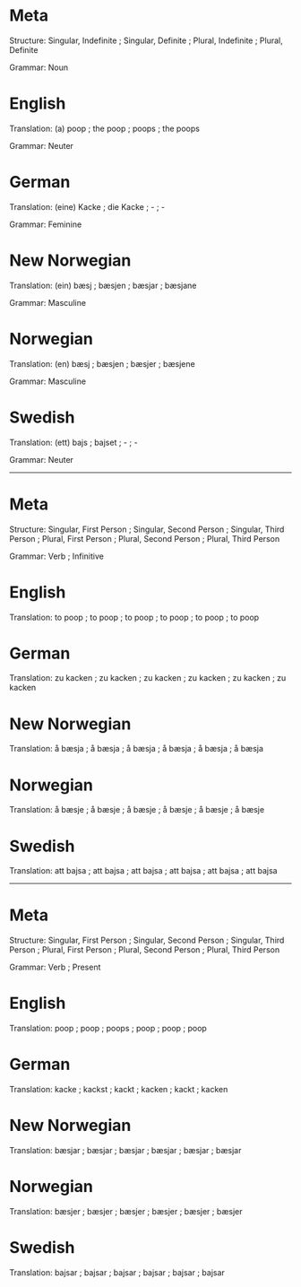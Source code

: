 Meta
====

Structure: Singular, Indefinite ; Singular, Definite ; Plural, Indefinite ; Plural, Definite

Grammar:   Noun



English
=======

Translation: (a) poop ; the poop ; poops ; the poops

Grammar:     Neuter



German
======

Translation: (eine) Kacke ; die Kacke ; - ; -

Grammar:     Feminine



New Norwegian
=============

Translation: (ein) bæsj ; bæsjen ; bæsjar ; bæsjane

Grammar:     Masculine



Norwegian
=========

Translation: (en) bæsj ; bæsjen ; bæsjer ; bæsjene

Grammar:     Masculine



Swedish
=======

Translation: (ett) bajs ; bajset ; - ; -

Grammar:     Neuter



--------------------------------------------------------------------------------

Meta
====

Structure: Singular, First Person ; Singular, Second Person ; Singular, Third Person ;
           Plural, First Person   ; Plural, Second Person   ; Plural, Third Person

Grammar:   Verb ; Infinitive



English
=======

Translation: to poop ; to poop ; to poop ;
             to poop ; to poop ; to poop



German
======

Translation: zu kacken ; zu kacken ; zu kacken ;
             zu kacken ; zu kacken ; zu kacken



New Norwegian
=============

Translation: å bæsja ; å bæsja ; å bæsja ;
             å bæsja ; å bæsja ; å bæsja



Norwegian
=========

Translation: å bæsje ; å bæsje ; å bæsje ;
             å bæsje ; å bæsje ; å bæsje



Swedish
=======

Translation: att bajsa ; att bajsa ; att bajsa ;
             att bajsa ; att bajsa ; att bajsa



--------------------------------------------------------------------------------

Meta
====

Structure: Singular, First Person ; Singular, Second Person ; Singular, Third Person ;
           Plural, First Person   ; Plural, Second Person   ; Plural, Third Person

Grammar:   Verb ; Present



English
=======

Translation: poop ;  poop ;  poops ;
             poop ;  poop ;  poop



German
======

Translation: kacke  ; kackst ; kackt  ;
             kacken ; kackt  ; kacken



New Norwegian
=============

Translation: bæsjar ; bæsjar ; bæsjar ;
             bæsjar ; bæsjar ; bæsjar



Norwegian
=========

Translation: bæsjer ; bæsjer ; bæsjer ;
             bæsjer ; bæsjer ; bæsjer



Swedish
=======

Translation: bajsar ; bajsar ; bajsar ;
             bajsar ; bajsar ; bajsar
